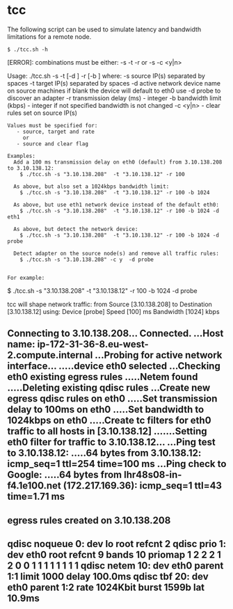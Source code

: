 # tcc
The following script can be used to simulate latency and bandwidth limitations for a remote node.
```
$ ./tcc.sh -h

```
[ERROR]: combinations must be either:
   -s <Source IP list> -t <Target IP list> -r <delay>
or
   -s <Source IP list> -c <y|n>

   Usage: ./tcc.sh -s <Source IP list> -t <Target IP list> [-d <device>] -r <delay> [-b <bandwidth>]
   where:
      -s <list> source IP(s) separated by spaces
      -t <list> target IP(s) separated by spaces
      -d <nic> active network device name on source machines
           if blank the device will default to eth0
           use -d probe to discover an adapter
      -r <int> transmission delay (ms) - integer
      -b <int> bandwidth limit (kbps) - integer
           if not specified bandwidth is not changed
      -c <y|n> - clear rules set on source IP(s)

    Values must be specified for:
       - source, target and rate
         or
       - source and clear flag

    Examples:
      Add a 100 ms transmission delay on eth0 (default) from 3.10.138.208 to 3.10.138.12:
        $ ./tcc.sh -s "3.10.138.208"  -t "3.10.138.12" -r 100

      As above, but also set a 1024kbps bandwidth limit:
        $ ./tcc.sh -s "3.10.138.208"  -t "3.10.138.12" -r 100 -b 1024

      As above, but use eth1 network device instead of the default eth0:
        $ ./tcc.sh -s "3.10.138.208"  -t "3.10.138.12" -r 100 -b 1024 -d eth1

      As above, but detect the network device:
        $ ./tcc.sh -s "3.10.138.208"  -t "3.10.138.12" -r 100 -b 1024 -d probe

      Detect adapter on the source node(s) and remove all traffic rules:
        $ ./tcc.sh -s "3.10.138.208" -c y  -d probe
```

For example:
```
$ ./tcc.sh -s "3.10.138.208"  -t "3.10.138.12" -r 100 -b 1024 -d probe

tcc will shape network traffic:
    from Source      [3.10.138.208]
      to Destination [3.10.138.12]
    using:
         Device      [probe]
         Speed       [100] ms
         Bandwidth   [1024] kbps

Connecting to 3.10.138.208...
Connected.
...Host name: ip-172-31-36-8.eu-west-2.compute.internal
...Probing for active network interface...
.....device eth0 selected
...Checking eth0 existing egress rules
.....Netem found
.....Deleting existing qdisc rules
...Create new egress qdisc rules on eth0
.....Set transmission delay to 100ms on eth0
.....Set bandwidth to 1024kbps on eth0
.....Create tc filters for eth0 traffic to all hosts in [3.10.138.12]
.......Setting eth0 filter for traffic to 3.10.138.12...
...Ping test to 3.10.138.12:
.....64 bytes from 3.10.138.12: icmp_seq=1 ttl=254 time=100 ms
...Ping check to Google:
.....64 bytes from lhr48s08-in-f4.1e100.net (172.217.169.36): icmp_seq=1 ttl=43 time=1.71 ms
------------------------------------------------------------
egress rules created on 3.10.138.208
------------------------------------------------------------
qdisc noqueue 0: dev lo root refcnt 2
qdisc prio 1: dev eth0 root refcnt 9 bands 10 priomap  1 2 2 2 1 2 0 0 1 1 1 1 1 1 1 1
qdisc netem 10: dev eth0 parent 1:1 limit 1000 delay 100.0ms
qdisc tbf 20: dev eth0 parent 1:2 rate 1024Kbit burst 1599b lat 10.9ms
------------------------------------------------------------
```
